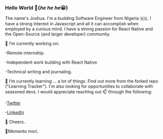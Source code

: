 ### Hello World 👋{_he he he_:grinning:}
The name's Joshua. I'm a budding Software Engineer from Nigeria 🇳🇬. I have a strong interest in Javascript and all it can accomplish when employed by a curious mind. I have a strong passion for React Native and the Open-Source (and larger developer) community.

🔭 I’m currently working on:

-Remote internship.

-Independent work building with React Native

-Technical writing and journaling.

🌱 I’m currently learning ... a lot of things. Find out more from the forked repo ("Learning Tracker").
I'm also looking for opportunities to collaborate with seasoned devs. I would appreciate reaching out 📫 through the following:

-[Twitter](https://twitter.com/1stchaircoder)

-[LinkedIn](https://www.linkedin.com/in/joshua-adenusi-4a0ab9198/)

🥂 Cheers..

:punch:Memento mori.

